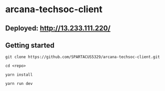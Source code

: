 # arcana-techsoc-client

## Deployed: http://13.233.111.220/

## Getting started

`git clone https://github.com/SPARTACUS5329/arcana-techsoc-client.git`

`cd <repo>`

`yarn install`

`yarn run dev`
